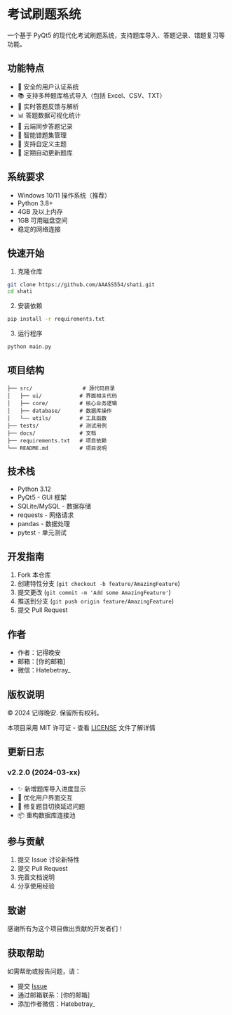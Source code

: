 # 考试刷题系统

一个基于 PyQt5 的现代化考试刷题系统，支持题库导入、答题记录、错题复习等功能。

## 功能特点

- 🔐 安全的用户认证系统
- 📚 支持多种题库格式导入（包括 Excel、CSV、TXT）
- 🎯 实时答题反馈与解析
- 📊 答题数据可视化统计
- 💾 云端同步答题记录
- 📝 智能错题集管理
- 🌈 支持自定义主题
- 🔄 定期自动更新题库

## 系统要求

- Windows 10/11 操作系统（推荐）
- Python 3.8+ 
- 4GB 及以上内存
- 1GB 可用磁盘空间
- 稳定的网络连接

## 快速开始

1. 克隆仓库
```bash
git clone https://github.com/AAASS554/shati.git
cd shati
```

2. 安装依赖
```bash
pip install -r requirements.txt
```

3. 运行程序
```bash
python main.py
```

## 项目结构

```
├── src/                # 源代码目录
│   ├── ui/            # 界面相关代码
│   ├── core/          # 核心业务逻辑
│   ├── database/      # 数据库操作
│   └── utils/         # 工具函数
├── tests/             # 测试用例
├── docs/              # 文档
├── requirements.txt   # 项目依赖
└── README.md          # 项目说明
```

## 技术栈

- Python 3.12
- PyQt5 - GUI 框架
- SQLite/MySQL - 数据存储
- requests - 网络请求
- pandas - 数据处理
- pytest - 单元测试

## 开发指南

1. Fork 本仓库
2. 创建特性分支 (`git checkout -b feature/AmazingFeature`)
3. 提交更改 (`git commit -m 'Add some AmazingFeature'`)
4. 推送到分支 (`git push origin feature/AmazingFeature`)
5. 提交 Pull Request

## 作者

- 作者：记得晚安
- 邮箱：[你的邮箱]
- 微信：Hatebetray_

## 版权说明

© 2024 记得晚安. 保留所有权利。

本项目采用 MIT 许可证 - 查看 [LICENSE](LICENSE) 文件了解详情

## 更新日志

### v2.2.0 (2024-03-xx)

- ✨ 新增题库导入进度显示
- 🎨 优化用户界面交互
- 🐛 修复题目切换延迟问题
- 📦 重构数据库连接池

## 参与贡献

1. 提交 Issue 讨论新特性
2. 提交 Pull Request
3. 完善文档说明
4. 分享使用经验

## 致谢

感谢所有为这个项目做出贡献的开发者们！

## 获取帮助

如需帮助或报告问题，请：

- 提交 [Issue](https://github.com/AAASS554/考试刷题系统/issues)
- 通过邮箱联系：[你的邮箱]
- 添加作者微信：Hatebetray_

